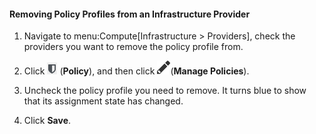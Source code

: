 #### Removing Policy Profiles from an Infrastructure Provider

1.  Navigate to menu:Compute\[Infrastructure \> Providers\], check the
    providers you want to remove the policy profile from.

2.  Click ![image](/images/1941.png) (**Policy**), and then click
    ![image](/images/1851.png)(**Manage Policies**).

3.  Uncheck the policy profile you need to remove. It turns blue to show
    that its assignment state has changed.

4.  Click **Save**.

